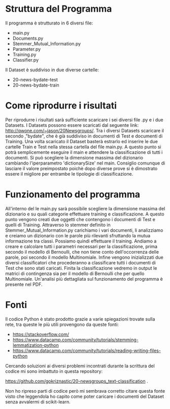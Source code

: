 # Struttura del Programma

Il programma è strutturato in 6 diversi file:

- main.py
- Documents.py
- Stemmer_Mutual_Information.py
- Parameter.py
- Training.py
- Classifier.py

Il Dataset è suddiviso in due diverse cartelle:

- 20-news-bydate-test
- 20-news-bydate-train

# Come riprodurre i risultati

Per riprodurre i risultati sarà sufficiente scaricare i sei diversi file .py e i due Datasets. I Datasets possono essere scaricati dal seguente link: http://qwone.com/~jason/20Newsgroups/. Tra i diversi Datasets scaricare il secondo ,"bydate", che è già suddiviso in documenti di Test e documenti di Training. Una volta scaricato il Dataset basterà estrarlo ed inserire le due cartelle Train e Test nella stessa cartella del file main.py. A questo punto si potrà semplicemente eseguire il main e attendere la classificazione di tutti i documenti. Si può scegliere la dimensione massima del dizionario cambiando l'iperparametro 'dictionarySize' nel main. Consiglio comunque di lasciare il valore preimpostato poichè dopo diverse prove si è dimostrato essere il migliore per entrambe le tipologie di classificazione.

# Funzionamento del programma

All'interno del le main.py sarà possibile scegliere la dimensione massima del dizionario e su quali categorie effettuare training e classificazione. A questo punto vengono creati due oggetti che contengono i documenti di Test e quelli di Training. Attraverso lo stemmer definito in Stemmer_Mutual_Information.py carichiamo i vari documenti, li analizziamo e creiamo un dizionario con le parole più rilevanti sfruttando la mutua informazione tra classi. Possiamo quindi effettuare il training. Andiamo a creare e calcolare tutti i parametri necessari per la classificazione, prima secondo il modello di Bernoulli, che non tiene conto dell'occorrenza delle parole, poi secondo il modello Multinomiale. Infine vengono inizializzati due diversi classificatori che procederanno a classificare tutti i documenti di Test che sono stati caricati. Finita la classificazione vedremo in output le matrici di contingenza sia per il modello di Bernoulli che per quello Multinomiale. Un'analisi più  dettagliata sul funzionamento del programma è presente nel PDF.

# Fonti

Il codice Python è stato prodotto grazie a varie spiegazioni trovate sulla rete, tra queste le più utili provengono da queste fonti:

- <https://stackoverflow.com/>
- <https://www.datacamp.com/community/tutorials/stemming-lemmatization-python>
- <https://www.datacamp.com/community/tutorials/reading-writing-files-python>

Cercando soluzioni ai diversi problemi incontrati durante la scrittura del codice mi sono imbattuto in questa repository:

https://github.com/gokriznastic/20-newsgroups_text-classification . 

Non ho ripreso parti di codice però mi sembrava corretto citare questa fonte visto che leggendola ho capito come poter caricare i documenti del Dataset senza avvalermi di scikit-learn.
